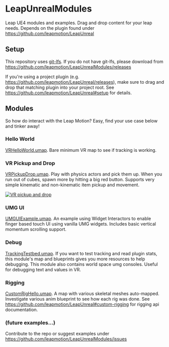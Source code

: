# LeapUnrealModules
Leap UE4 modules and examples. Drag and drop content for your leap needs. Depends on the plugin found under https://github.com/leapmotion/LeapUnreal

## Setup

This repository uses [git-lfs](https://git-lfs.github.com/). If you do not have git-lfs, please download from https://github.com/leapmotion/LeapUnrealModules/releases

If you're using a project plugin (e.g. https://github.com/leapmotion/LeapUnreal/releases), make sure to drag and drop that matching plugin into your project root. See https://github.com/leapmotion/LeapUnreal#setup for details.

## Modules

So how do interact with the Leap Motion? Easy, find your use case below and tinker away!

### Hello World

[VRHelloWorld.umap](https://github.com/leapmotion/LeapUnrealModules/blob/master/Content/Modules/HelloWorld/VRHelloWorld.umap). Bare minimum VR map to see if tracking is working.

### VR Pickup and Drop

[VRPickupDrop.umap](https://github.com/leapmotion/LeapUnrealModules/blob/master/Content/Modules/PickupAndDrop/VRPickupDrop.umap). Play with physics actors and pick them up. When you run out of cubes, spawn more by hitting a big red button. Supports very simple kinematic and non-kinematic item pickup and movement.

[![VR pickup and drop](https://img.youtube.com/vi/dkZD1JuSSnM/0.jpg)](https://youtu.be/dkZD1JuSSnM)

### UMG UI

[UMGUIExample.umap](https://github.com/leapmotion/LeapUnrealModules/blob/master/Content/Modules/UMGUI/UMGUIExample.umap). An example using Widget Interactors to enable finger based touch UI using vanilla UMG widgets. Includes basic vertical momentum scrolling support.

### Debug

[TrackingTestbed.umap](https://github.com/leapmotion/LeapUnrealModules/blob/master/Content/Modules/Debug/TrackingTestbed.umap). If you want to test tracking and read plugin stats, this module's map and blueprints gives you more resources to help debugging. This module also contains world space umg consoles. Useful for debugging text and values in VR.

### Rigging

[CustomRigHello.umap](https://github.com/leapmotion/LeapUnrealModules/blob/master/Content/Modules/Rigging/CustomRigHello.umap). A map with various skeletal meshes auto-mapped. Investigate various anim blueprint to see how each rig was done. See https://github.com/leapmotion/LeapUnreal#custom-rigging for rigging api documentation.


### (future examples...)


Contribute to the repo or suggest examples under https://github.com/leapmotion/LeapUnrealModules/issues

